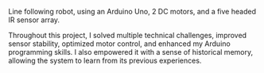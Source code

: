 Line following robot, using an Arduino Uno, 2 DC motors, and a five headed IR sensor array.

Throughout this project, I solved multiple technical challenges, improved sensor stability, optimized motor control, and enhanced my Arduino programming skills.
I also empowered it with a sense of historical memory, allowing the system to learn from its previous experiences.
